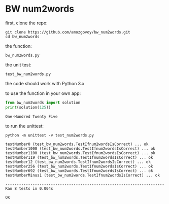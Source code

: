 # BW num2words
first, clone the repo:
```
git clone https://github.com/amozgovoy/bw_num2words.git
cd bw_num2words
```

the function:
```
bw_num2words.py
```

the unit test:
```
test_bw_num2words.py
```

the code should work with Python 3.x

to use the function in your own app:
```python
from bw_num2words import solution
print(solution(125))
```

```
One-Hundred Twenty Five
```

to run the unittest:
```
python -m unittest -v test_num2words.py
```

```
testNumber0 (test_bw_num2words.TestIfnum2wordsIsCorrect) ... ok
testNumber1000 (test_bw_num2words.TestIfnum2wordsIsCorrect) ... ok
testNumber1100 (test_bw_num2words.TestIfnum2wordsIsCorrect) ... ok
testNumber119 (test_bw_num2words.TestIfnum2wordsIsCorrect) ... ok
testNumber12 (test_bw_num2words.TestIfnum2wordsIsCorrect) ... ok
testNumber256 (test_bw_num2words.TestIfnum2wordsIsCorrect) ... ok
testNumber692 (test_bw_num2words.TestIfnum2wordsIsCorrect) ... ok
testNumberMinus1 (test_bw_num2words.TestIfnum2wordsIsCorrect) ... ok

----------------------------------------------------------------------
Ran 8 tests in 0.004s

OK
```